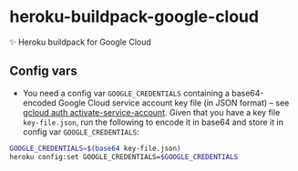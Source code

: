 # heroku-buildpack-google-cloud
✨ Heroku buildpack for Google Cloud

## Config vars
- You need a config var `GOOGLE_CREDENTIALS` containing a base64-encoded Google Cloud service account key file (in JSON format) – see [gcloud auth activate-service-account](https://cloud.google.com/sdk/gcloud/reference/auth/activate-service-account). Given that you have a key file `key-file.json`, run the following to encode it in base64 and store it in config var `GOOGLE_CREDENTIALS`:
```bash
GOOGLE_CREDENTIALS=$(base64 key-file.json)
heroku config:set GOOGLE_CREDENTIALS=$GOOGLE_CREDENTIALS
```